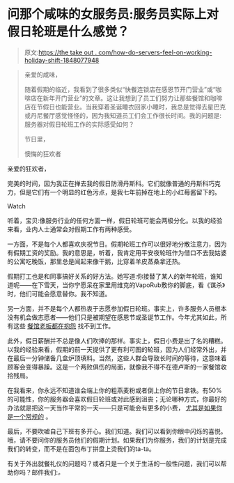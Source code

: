 # 问那个咸味的女服务员:服务员实际上对假日轮班是什么感觉？

> 原文:[https://the take out . com/how-do-servers-feel-on-working-holiday-shift-1848077948](https://thetakeout.com/how-do-servers-feel-about-working-holiday-shifts-1848077948)

> 亲爱的咸味，
> 
> 随着假期的临近，我看到了很多类似“快餐连锁店在感恩节开门营业”或“咖啡店在新年开门营业”的文章。这让我想到了员工们努力让那些餐馆和咖啡店在节假日也能营业。当我穿着圣诞睡衣回家小睡时，我总是觉得去星巴克或丹尼餐厅感觉怪怪的，因为我知道员工们会工作很长时间。我的问题是:服务器对假日轮班工作的实际感受如何？
> 
> 节日里，
> 
> 懊悔的狂欢者

亲爱的狂欢者，

完美的时间，因为我正在掸去我的假日防滑丹斯科。它们就像普通的丹斯科巧克力，但是它们有一个明显的红色污点，是我七年前掉在地上的小红莓酱留下的。

Watch

听着，宝贝:像服务行业的任何方面一样，假日轮班可能会两极分化。以我的经验来看，业内人士通常会对假期工作有两种感受。

一方面，不是每个人都喜欢庆祝节日。假期轮班工作可以很好地分散注意力，因为有假期工资的奖励。我的意思是，听着，我肯定用平安夜轮班作为借口不去我姑婆的公寓吃晚饭，那里总是闻起来像干鹅，比穿着羊皮蒸桑拿还热。

假期打工也是和同事搞好关系的好方法。她写道:你接替了某人的新年轮班，谁知道呢——在下雪天，当你宁愿呆在家里用维克的VapoRub敷你的脚底，看《谋杀》时，他们可能会愿意替你。我不知道。

另一方面，并不是每个人都热衷于志愿参加假日轮班。事实上，许多服务人员根本没有机会做志愿者——他们只是被期望在感恩节或圣诞节工作。今年尤其如此，所有这些 [餐馆老板都在抱怨](https://thetakeout.com/restaurant-workers-staff-shortage-quit-service-industr-1847847541) 找不到工作。

此外，假日薪酬并不总是像人们吹捧的那样。事实上，假日小费是出了名的糟糕。以我的经验来看，假期的前一天提供了更有利可图的轮班，因为人们经常外出，并在最后一分钟储备几盒炉顶填料。当然，这些人群会导致长时间的等待，这意味着顾客会变得暴躁。这是一个两败俱伤的局面，就像我不得不在德卢斯的一家餐馆收拾残局。

在我看来，你永远不知道谁会端上你的粗燕麦粉或者倒上你的节日拿铁。有50%的可能性，你的服务器会喜欢假日轮班或对此感到沮丧；无论哪种方式，你最好的办法就是把这一天当作平常的一天——只是可能会有更多的小费， [尤其是如果你是一个常规的](https://thetakeout.com/should-i-give-bartender-server-waitress-holiday-tip-chr-1840369863) 。

最后，不要吹嘘自己下班有多开心。我们知道。我们可以看到你眼中闪烁的喜悦。哦，请不要问你的服务员他们的假期计划。如果我们为你服务，我们的计划是完成我们的转变，而不是在面包布丁拼盘上烫我们的ta-ta。

有关于外出就餐礼仪的问题吗？或者只是一个关于生活的一般性问题，我们可以帮助你吗？邮件我们:[](mailto:salty@thetakeout.com)*。*